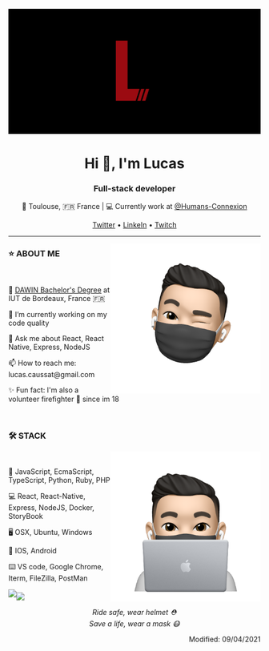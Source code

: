 <p align="center">
  <img src="https://github.com/Lu-Ks/Lu-Ks/blob/main/assets/cover.gif" alt="Lucas loading" height="250"/>
</p>
<h1 align="center">Hi 👋, I'm Lucas</h1>
<h3 align="center">Full-stack developer</h3>
<p align="center">📍 Toulouse, 🇫🇷 France | 💻 Currently work at <a href="https://github.com/Humans-Connexion">@Humans-Connexion</a></p>
<p align="center"><a href="https://twitter.com/Lu_K_s_">Twitter</a> • <a href="https://www.linkedin.com/in/lucas-caussat/">LinkeIn</a> • <a href="https://www.twitch.tv/lu_kss">Twitch</a>
<hr>
<img align="right" src="https://github.com/Lu-Ks/Lu-Ks/blob/main/assets/memoji.png" alt="memoji_wink" width="300"/>
<h3>⭐ ABOUT ME</h3><br>
<p>🔭 <a href="https://www.iut.u-bordeaux.fr/info/">DAWIN Bachelor's Degree</a> at IUT de Bordeaux, France 🇫🇷</p>
<p>🌱 I’m currently working on my code quality</p>
<p>💬 Ask me about React, React Native, Express, NodeJS</p>
<p>📫 How to reach me: lucas.caussat@gmail.com</p>
<p>✨ Fun fact: I'm also a volunteer firefighter 🚒 since im 18</p><br>
<h3 align="left">🛠 STACK</h3>
<img align="right" src="https://github.com/Lu-Ks/Lu-Ks/blob/main/assets/memoji_work.png" alt="memoji_work" width="300"/>
<br>
<p>💊 JavaScript, EcmaScript, TypeScript, Python, Ruby, PHP</p>
<p>💻 React, React-Native, Express, NodeJS, Docker, StoryBook</p>
<p>🖥 OSX, Ubuntu, Windows</p>
<p>📱 IOS, Android</p>
<p>⌨️ VS code, Google Chrome, Iterm, FileZilla, PostMan</p>
<img align="left" src="https://github-readme-stats.vercel.app/api/top-langs/?username=lu-ks&hide=php&theme=dark&layout=compact&hide_border=true&bg_color=000"/>
<img align="middle" src="https://github-readme-stats.vercel.app/api?username=Lu-Ks&count_private=true&theme=dark&show_icons=true&icon_color=e10e19&hide=stars&hide_title=true&hide_border=true&bg_color=000"/>
<p align="center"><i>Ride safe, wear helmet ⛑️</i><br><i>Save a life, wear a mask 😷</i></p>
<p align="right">Modified: 09/04/2021</p>
